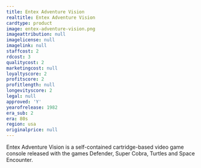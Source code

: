 ```yaml
---
title: Entex Adventure Vision
realtitle: Entex Adventure Vision
cardtype: product
image: entex-adventure-vision.png
imageattribution: null
imagelicense: null
imagelink: null
staffcost: 2
rdcost: 3
qualitycost: 2
marketingcost: null
loyaltyscore: 2
profitscore: 2
profitlength: null
longevityscore: 2
legal: null
approved: 'Y'
yearofrelease: 1982
era_sub: 2
era: 80s
region: usa
originalprice: null
---
```


Entex Adventure Vision is a self-contained cartridge-based video game console released with the games Defender, Super Cobra, Turtles and Space Encounter.

